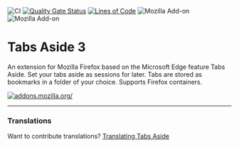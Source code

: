 ![CI](https://github.com/tim-we/tabs-aside/workflows/CI/badge.svg)
[![Quality Gate Status](https://sonarcloud.io/api/project_badges/measure?project=tim-we_tabs-aside&metric=alert_status)](https://sonarcloud.io/dashboard?id=tim-we_tabs-aside)
[![Lines of Code](https://sonarcloud.io/api/project_badges/measure?project=tim-we_tabs-aside&metric=ncloc)](https://sonarcloud.io/dashboard?id=tim-we_tabs-aside)
![Mozilla Add-on](https://img.shields.io/amo/users/tabs-aside)
![Mozilla Add-on](https://img.shields.io/amo/rating/tabs-aside)

# Tabs Aside 3

An extension for Mozilla Firefox based on the Microsoft Edge feature Tabs Aside.
Set your tabs aside as sessions for later. Tabs are stored as bookmarks in a folder of your choice.
Supports Firefox containers.

[![addons.mozilla.org/](https://addons.cdn.mozilla.net/static/img/addons-buttons/AMO-button_2.png)](https://addons.mozilla.org/firefox/addon/tabs-aside)

---

### Translations

Want to contribute translations? [Translating Tabs Aside](https://github.com/tim-we/tabs-aside/wiki/Translations)
